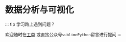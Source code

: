 # 数据分析与可视化

::: tip 学习路上遇到问题？

欢迎随时在[工单](https://github.com/de8ug/spt/issues)
或直接公众号`sublimePython`留言进行提问
:::